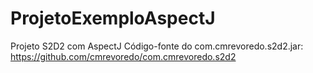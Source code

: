 # ProjetoExemploAspectJ
Projeto S2D2 com AspectJ
Código-fonte do com.cmrevoredo.s2d2.jar: https://github.com/cmrevoredo/com.cmrevoredo.s2d2
